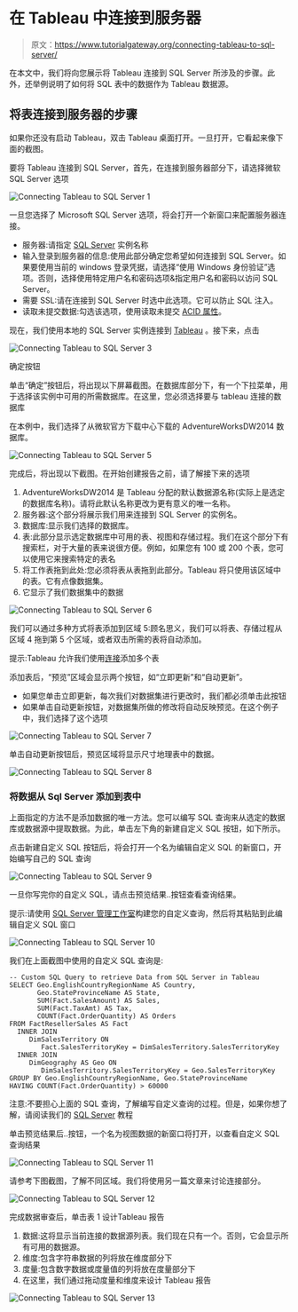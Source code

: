 # 在 Tableau 中连接到服务器

> 原文：<https://www.tutorialgateway.org/connecting-tableau-to-sql-server/>

在本文中，我们将向您展示将 Tableau 连接到 SQL Server 所涉及的步骤。此外，还举例说明了如何将 SQL 表中的数据作为 Tableau 数据源。

## 将表连接到服务器的步骤

如果你还没有启动 Tableau，双击 Tableau 桌面打开。一旦打开，它看起来像下面的截图。

要将 Tableau 连接到 SQL Server，首先，在连接到服务器部分下，请选择微软 SQL Server 选项

![Connecting Tableau to SQL Server 1](img/37e5e523e8052e581b5e49851f10195e.png)

一旦您选择了 Microsoft SQL Server 选项，将会打开一个新窗口来配置服务器连接。

*   服务器:请指定 [SQL Server](https://www.tutorialgateway.org/sql/) 实例名称
*   输入登录到服务器的信息:使用此部分确定您希望如何连接到 SQL Server。如果要使用当前的 windows 登录凭据，请选择“使用 Windows 身份验证”选项。否则，选择使用特定用户名和密码选项&指定用户名和密码以访问 SQL Server。
*   需要 SSL:请在连接到 SQL Server 时选中此选项。它可以防止 SQL 注入。
*   读取未提交数据:勾选该选项，使用读取未提交 [ACID 属性](https://www.tutorialgateway.org/acid-properties-in-sql-server/)。

现在，我们使用本地的 SQL Server 实例连接到 [Tableau](https://www.tutorialgateway.org/tableau/) 。接下来，点击

![Connecting Tableau to SQL Server 3](img/1f36e624d69b6c6fe41f0f668f0c17d5.png)

确定按钮

单击“确定”按钮后，将出现以下屏幕截图。在数据库部分下，有一个下拉菜单，用于选择该实例中可用的所需数据库。在这里，您必须选择要与 tableau 连接的数据库

在本例中，我们选择了从微软官方下载中心下载的 AdventureWorksDW2014 数据库。

![Connecting Tableau to SQL Server 5](img/d2af01cfd7b553c4af0dee9c40a2f1b3.png)

完成后，将出现以下截图。在开始创建报告之前，请了解接下来的选项

1.  AdventureWorksDW2014 是 Tableau 分配的默认数据源名称(实际上是选定的数据库名称)。请将此默认名称更改为更有意义的唯一名称。
2.  服务器:这个部分将展示我们用来连接到 SQL Server 的实例名。
3.  数据库:显示我们选择的数据库。
4.  表:此部分显示选定数据库中可用的表、视图和存储过程。我们在这个部分下有搜索栏，对于大量的表来说很方便。例如，如果您有 100 或 200 个表，您可以使用它来搜索特定的表名
5.  将工作表拖到此处:您必须将表从表拖到此部分。Tableau 将只使用该区域中的表。它有点像数据集。
6.  它显示了我们数据集中的数据

![Connecting Tableau to SQL Server 6](img/cc60c1244c68901dea8389fa442bf2b6.png)

我们可以通过多种方式将表添加到区域 5:顾名思义，我们可以将表、存储过程从区域 4 拖到第 5 个区域，或者双击所需的表将自动添加。

提示:Tableau 允许我们使用[连接](https://www.tutorialgateway.org/how-to-join-data-in-tableau/)添加多个表

添加表后，“预览”区域会显示两个按钮，如“立即更新”和“自动更新”。

*   如果您单击立即更新，每次我们对数据集进行更改时，我们都必须单击此按钮
*   如果单击自动更新按钮，对数据集所做的修改将自动反映预览。在这个例子中，我们选择了这个选项

![Connecting Tableau to SQL Server 7](img/7e7e3a1d228ed290443c57fa408bbba3.png)

单击自动更新按钮后，预览区域将显示尺寸地理表中的数据。

![Connecting Tableau to SQL Server 8](img/c1b697f51a0328dfc0aa5e01b55d27d0.png)

### 将数据从 Sql Server 添加到表中

上面指定的方法不是添加数据的唯一方法。您可以编写 SQL 查询来从选定的数据库或数据源中提取数据。为此，单击左下角的新建自定义 SQL 按钮，如下所示。

点击新建自定义 SQL 按钮后，将会打开一个名为编辑自定义 SQL 的新窗口，开始编写自己的 SQL 查询

![Connecting Tableau to SQL Server 9](img/e2faaae46beb48e912d86d52afdc0808.png)

一旦你写完你的自定义 SQL，请点击预览结果..按钮查看查询结果。

提示:请使用 [SQL Server 管理工作室](https://www.tutorialgateway.org/sql-server-management-studio/)构建您的自定义查询，然后将其粘贴到此编辑自定义 SQL 窗口

![Connecting Tableau to SQL Server 10](img/7209ab887af63d48259734bb54a78e87.png)

我们在上面截图中使用的自定义 SQL 查询是:

```
-- Custom SQL Query to retrieve Data from SQL Server in Tableau 
SELECT Geo.EnglishCountryRegionName AS Country, 
       Geo.StateProvinceName AS State, 
       SUM(Fact.SalesAmount) AS Sales, 
       SUM(Fact.TaxAmt) AS Tax, 
       COUNT(Fact.OrderQuantity) AS Orders
FROM FactResellerSales AS Fact
  INNER JOIN
     DimSalesTerritory ON 
        Fact.SalesTerritoryKey = DimSalesTerritory.SalesTerritoryKey 
  INNER JOIN
     DimGeography AS Geo ON 
        DimSalesTerritory.SalesTerritoryKey = Geo.SalesTerritoryKey
GROUP BY Geo.EnglishCountryRegionName, Geo.StateProvinceName
HAVING COUNT(Fact.OrderQuantity) > 60000

```

注意:不要担心上面的 SQL 查询，了解编写自定义查询的过程。但是，如果你想了解，请阅读我们的 [SQL Server](https://www.tutorialgateway.org/sql/) 教程

单击预览结果后..按钮，一个名为视图数据的新窗口将打开，以查看自定义 SQL 查询结果

![Connecting Tableau to SQL Server 11](img/a87f9bca7249f622dccc417b93715e7f.png)

请参考下图截图，了解不同区域。我们将使用另一篇文章来讨论连接部分。

![Connecting Tableau to SQL Server 12](img/73132609355547802873d9b17ee65070.png)

完成数据审查后，单击表 1 设计Tableau 报告

1.  数据:这将显示当前连接的数据源列表。我们现在只有一个。否则，它会显示所有可用的数据源。
2.  维度:包含字符串数据的列将放在维度部分下
3.  度量:包含数字数据或度量值的列将放在度量部分下
4.  在这里，我们通过拖动度量和维度来设计 Tableau 报告

![Connecting Tableau to SQL Server 13](img/fe224b01ae4c95bcdac4115bc3c57372.png)